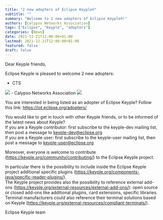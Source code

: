 ```yaml
---
title: "2 new adopters of Eclipse Keyple®"
subtitle: ""
summary: "Welcome to 2 new adopters of Eclipse Keyple®!"
authors: [Calypso Networks Association]
tags: ["Eclipse", "Keyple", "adopters"]
categories: [News]
date: 2021-12-21T12:00:00+01:00
lastmod: 2021-12-21T12:00:00+01:00
featured: false
draft: false
---
```


Dear Keyple friends,

Eclipse Keyple is pleased to welcome 2 new adopters: 
- CTS 
<img src="/logos/03_logo_CTS_RVB.png" class="img-responsive">
- Calypso Networks Association
<img src="/logos/OFFICIAL-LOGO CNA-Black & Blue RVB.png" class="img-responsive">

You are interested in being listed as an adopter of Eclipse Keyple? Follow this link: https://iot.eclipse.org/adopters/

You would like to get in touch with other Keyple friends, or to be informed of the latest news about Keyple?\
If you are a Keyple contributor: first subscribe to the keyple-dev mailing list, then post a message to keyple-dev@eclipse.org\
If you are a Keyple user: first subscribe to the keyple-user mailing list, then post a message to keyple-user@eclipse.org.

Moreover, everyone is welcome to contribute (https://keyple.org/community/contributing/) to the Eclipse Keyple project.

In particular there is the possibility to include inside the Eclipse Keyple project additional specific plugins (https://keyple.org/components-java/specific-reader-plugins/).\
The Keyple project provides also the possibility to reference external add-ons (https://keyple.org/external-resources/external-add-ons/): open source or closed add-ons like additional plugins, card extensions, specific libraries.\
Terminal manufacturers could also reference their terminal solutions based on Keyple (https://keyple.org/external-resources/compliant-terminals/).

Eclipse Keyple team